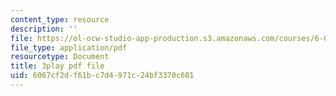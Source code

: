 ```yaml
---
content_type: resource
description: ''
file: https://ol-ocw-studio-app-production.s3.amazonaws.com/courses/6-00sc-introduction-to-computer-science-and-programming-spring-2011/6067cf2df61bc7d4971c24bf3370c601_Q148jV9ljPM.pdf
file_type: application/pdf
resourcetype: Document
title: 3play pdf file
uid: 6067cf2d-f61b-c7d4-971c-24bf3370c601
---
```

